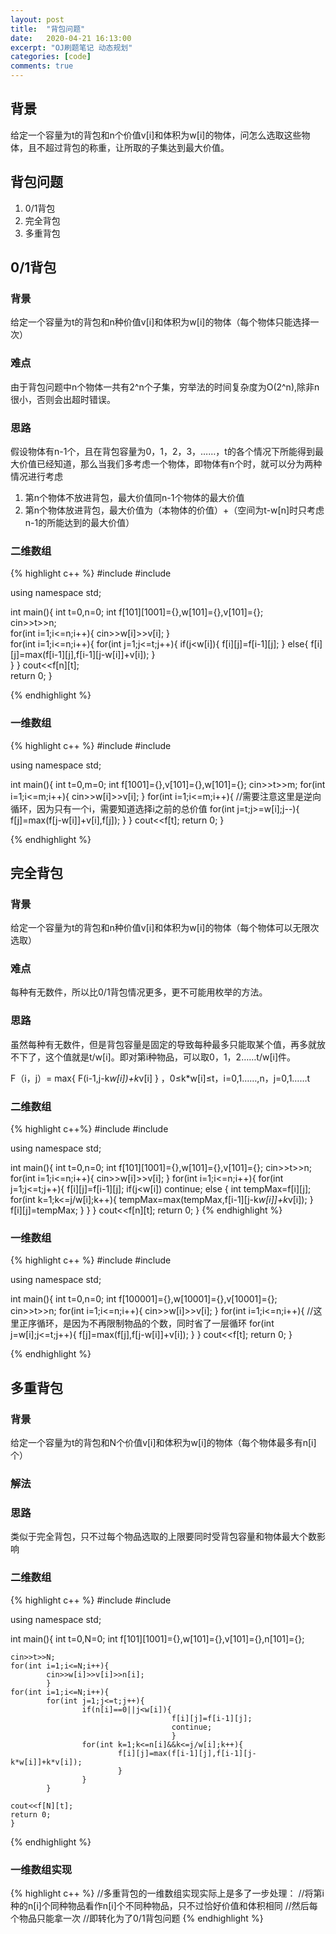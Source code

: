 ```yaml
---
layout: post
title:  "背包问题"
date:   2020-04-21 16:13:00
excerpt: "OJ刷题笔记 动态规划"
categories: [code]
comments: true
---
```


## 背景

给定一个容量为t的背包和n个价值v[i]和体积为w[i]的物体，问怎么选取这些物体，且不超过背包的称重，让所取的子集达到最大价值。

## 背包问题

1. 0/1背包
2. 完全背包
3. 多重背包

## 0/1背包

### 背景

给定一个容量为t的背包和n种价值v[i]和体积为w[i]的物体（每个物体只能选择一次）

### 难点

由于背包问题中n个物体一共有2^n个子集，穷举法的时间复杂度为O(2^n),除非n很小，否则会出超时错误。

### 思路

假设物体有n-1个，且在背包容量为0，1，2，3，……，t的各个情况下所能得到最大价值已经知道，那么当我们多考虑一个物体，即物体有n个时，就可以分为两种情况进行考虑
   1. 第n个物体不放进背包，最大价值同n-1个物体的最大价值
   2. 第n个物体放进背包，最大价值为（本物体的价值）+（空间为t-w[n]时只考虑n-1的所能达到的最大价值）


### 二维数组

{% highlight c++ %}
#include<iostream>
#include<cmath>

using namespace std;

int main(){
    int t=0,n=0;
    int f[101][1001]={},w[101]={},v[101]={};    
    cin>>t>>n;    
    for(int i=1;i<=n;i++){
            cin>>w[i]>>v[i];
            }   
    for(int i=1;i<=n;i++){
            for(int j=1;j<=t;j++){
                    if(j<w[i]){
                               f[i][j]=f[i-1][j];
                               }
                    else{
                         f[i][j]=max(f[i-1][j],f[i-1][j-w[i]]+v[i]);
                         }                    
                    }
            }
    cout<<f[n][t];    
    return 0;
    }

{% endhighlight %}

### 一维数组

{% highlight c++ %}
#include<iostream>
#include<cmath>

using namespace std;

int main(){
	int t=0,m=0;
	int f[1001]={},v[101]={},w[101]={};
	cin>>t>>m;
	for(int i=1;i<=m;i++){
		cin>>w[i]>>v[i];
	}
	for(int i=1;i<=m;i++){
		//需要注意这里是逆向循环，因为只有一个i，需要知道选择i之前的总价值
		for(int j=t;j>=w[i];j--){
			f[j]=max(f[j-w[i]]+v[i],f[j]);
		}
	}
	cout<<f[t];
	return 0;
}

{% endhighlight %}

## 完全背包

### 背景

给定一个容量为t的背包和n种价值v[i]和体积为w[i]的物体（每个物体可以无限次选取）

### 难点

每种有无数件，所以比0/1背包情况更多，更不可能用枚举的方法。

### 思路

虽然每种有无数件，但是背包容量是固定的导致每种最多只能取某个值，再多就放不下了，这个值就是t/w[i]。即对第i种物品，可以取0，1，2……t/w[i]件。

F（i，j）= max{ F(i-1,j-k*w[i])+k*v[i] } ，0≤k*w[i]≤t，i=0,1……,n，j=0,1……t

### 二维数组

{% highlight c++%}
#include<iostream>
#include<cmath>

using namespace std;

int main(){
    int t=0,n=0;
    int  f[101][1001]={},w[101]={},v[101]={}; 
    cin>>t>>n;
    for(int i=1;i<=n;i++){
            cin>>w[i]>>v[i];
            }
    for(int i=1;i<=n;i++){
            for(int j=1;j<=t;j++){
                    f[i][j]=f[i-1][j];
                    if(j<w[i])
                          continue;
                    else {
                         int tempMax=f[i][j];
                         for(int k=1;k<=j/w[i];k++){
                                 tempMax=max(tempMax,f[i-1][j-k*w[i]]+k*v[i]);
                                 }
                         f[i][j]=tempMax;
                         }
                    }
            }
    cout<<f[n][t];
    return 0;
    } 
{% endhighlight %}

### 一维数组

{% highlight c++ %}
#include<iostream>
#include<cmath>

using namespace std;

int main(){
    int t=0,n=0;
    int f[100001]={},w[10001]={},v[10001]={};
    cin>>t>>n;
    for(int i=1;i<=n;i++){
            cin>>w[i]>>v[i];
            }
    for(int i=1;i<=n;i++){
            //这里正序循环，是因为不再限制物品的个数，同时省了一层循环
            for(int j=w[i];j<=t;j++){
                    f[j]=max(f[j],f[j-w[i]]+v[i]);
                    }
            }
    cout<<f[t];
    return 0;
    }

{% endhighlight %}

## 多重背包

### 背景

给定一个容量为t的背包和N个价值v[i]和体积为w[i]的物体（每个物体最多有n[i]个）

### 解法

### 思路

类似于完全背包，只不过每个物品选取的上限要同时受背包容量和物体最大个数影响

### 二维数组

{% highlight c++ %}
#include<iostream>
#include<cmath>

using namespace std;

int main(){
    int t=0,N=0;
    int f[101][1001]={},w[101]={},v[101]={},n[101]={};
    
    cin>>t>>N;
    for(int i=1;i<=N;i++){
            cin>>w[i]>>v[i]>>n[i];
            }
    for(int i=1;i<=N;i++){
            for(int j=1;j<=t;j++){
                    if(n[i]==0||j<w[i]){
                                        f[i][j]=f[i-1][j];
                                        continue; 
                                        }
                    for(int k=1;k<=n[i]&&k<=j/w[i];k++){
                            f[i][j]=max(f[i-1][j],f[i-1][j-k*w[i]]+k*v[i]);
                            }
                    }
            }
            
    cout<<f[N][t];
    return 0;
    }

{% endhighlight %}

### 一维数组实现

{% highlight c++ %}
//多重背包的一维数组实现实际上是多了一步处理：
//将第i种的n[i]个同种物品看作n[i]个不同种物品，只不过恰好价值和体积相同
//然后每个物品只能拿一次
//即转化为了0/1背包问题
{% endhighlight %}